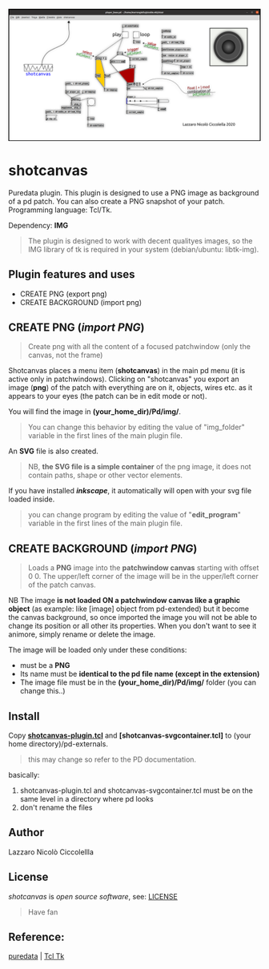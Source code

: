 ![sreendhot](banner_shotcanvas.png)

shotcanvas
==========

Puredata plugin. This plugin is designed to use a PNG image as background of a pd patch. You can also create a PNG snapshot of your patch.
Programming language: Tcl/Tk.

Dependency: **IMG**
> The plugin is designed to work with decent qualityes images, so the IMG library of tk is required in your system (debian/ubuntu: libtk-img).

Plugin features and uses
-----------------
- CREATE PNG (export png)
- CREATE BACKGROUND (import png)

CREATE PNG (*import PNG*)
-------------------------
> Create png with all the content of a focused patchwindow (only the canvas, not the frame) 

Shotcanvas places a menu item (**shotcanvas**) in the main pd menu (it is active only in patchwindows).
Clicking on "shotcanvas" you export an image (**png**) of the patch with everything are on it, objects, wires etc. as it appears to your eyes  (the patch can be in edit mode or not).

You will find the image in **(your_home_dir)/Pd/img/**.
>You can change this behavior by editing the value of "img_folder" variable in the first lines of the main plugin file.

An **SVG** file is also created.
>NB, **the SVG file is a simple container** of the png image, it does not contain paths, shape or other vector elements.

If you have installed ***inkscape***, it automatically will open with your svg file loaded inside.
>you can change program by editing the value of "**edit_program**" variable in the first lines of the main plugin file.

CREATE BACKGROUND (*import PNG*)
------------------------------
>Loads a **PNG** image into the **patchwindow canvas** starting with offset 0 0.
The upper/left corner of the image will be in the upper/left corner of the patch canvas.

NB The image **is not loaded ON a patchwindow canvas like a graphic object** (as example: like [image] object from pd-extended) but it become the canvas background, so once imported the image you will not be able to change its position or all other its properties. When you don't want to see it animore, simply rename or delete the image.

The image will be loaded only under these conditions:
- must be a **PNG**
- Its name must be **identical to the pd file name (except in the extension)**
- The image file must be in the **(your_home_dir)/Pd/img/** folder (you can change this..)

Install
-------

Copy **[shotcanvas-plugin.tcl](shotcanvas-plugin.tcl)** and **[shotcanvas-svgcontainer.tcl]** to (your home directory)/pd-externals.
> this may change so refer to the PD documentation.

basically:
1) shotcanvas-plugin.tcl and shotcanvas-svgcontainer.tcl must be on the same level in a directory where pd looks
2) don't rename the files

Author
-----
Lazzaro Nicolò Ciccolellla

License
-------
*shotcanvas* is *open source software*, see: [LICENSE](LICENSE)

>Have fan

Reference:
----------
[puredata](https://puredata.info/) | [Tcl Tk](https://www.tcl.tk/)
